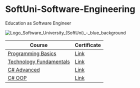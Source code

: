 # SoftUni-Software-Engineering
Education as Software Engineer

![Logo_Software_University_(SoftUni)_-_blue_background](https://user-images.githubusercontent.com/49209376/55505421-bf1ef300-565b-11e9-8c46-25c2c1c401d0.png)

| Course | Certificate |
| ------ | ----------- |
| [Programming Basics](https://softuni.bg/trainings/2158/programming-basics-bulgaria-october-2018) | [Link](https://softuni.bg/certificates/details/60582/7d6920d7)|
| [Technology Fundamentals](https://softuni.bg/trainings/2237/technology-fundamentals-with-csharp-january-2019) | [Link](https://softuni.bg/certificates/details/65235/1f6b0e4a)|
| [C# Advanced](https://softuni.bg/trainings/2348/csharp-advanced-may-2019) | [Link](https://softuni.bg/certificates/details/67731/b8e8be3d)|
| [C# OOP](https://softuni.bg/trainings/2349/csharp-oop-june-2019) | [Link](https://softuni.bg/certificates/details/69807/91230e78)|
